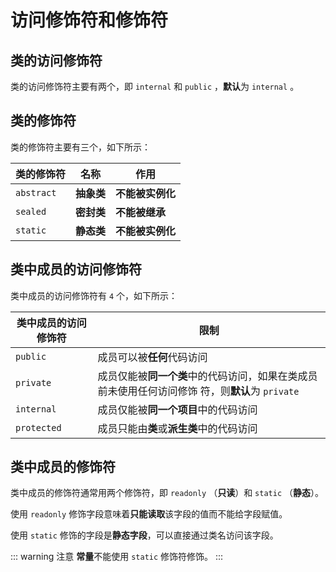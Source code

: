 # 访问修饰符和修饰符

## 类的访问修饰符

类的访问修饰符主要有两个，即 `internal` 和 `public` ，**默认**为 `internal` 。

## 类的修饰符

类的修饰符主要有三个，如下所示：

|类的修饰符|名称|作用|
|-----|-----|-----|
| `abstract` |**抽象类**|**不能被实例化**|
| `sealed` |**密封类**|**不能被继承**|
| `static` |**静态类**|**不能被实例化**|

## 类中成员的访问修饰符

类中成员的访问修饰符有 `4` 个，如下所示：

|类中成员的访问修饰符|限制|
|-----|-----|
| `public` |成员可以被**任何**代码访问|
| `private` |成员仅能被**同一个类**中的代码访问，如果在类成员前未使用任何访问修饰 符，则**默认**为 `private` |
| `internal` |成员仅能被**同一个项目**中的代码访问|
| `protected` |成员只能由**类**或**派生类**中的代码访问|

## 类中成员的修饰符

类中成员的修饰符通常用两个修饰符，即 `readonly` （**只读**）和 `static` （**静态**）。

使用 `readonly` 修饰字段意味着**只能读取**该字段的值而不能给字段赋值。

使用 `static` 修饰的字段是**静态字段**，可以直接通过类名访问该字段。

::: warning 注意
**常量**不能使用 `static` 修饰符修饰。
:::

